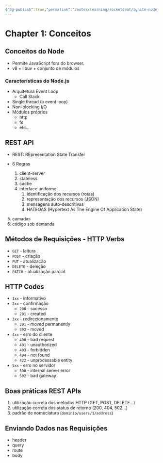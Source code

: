 ```yaml
---
{"dg-publish":true,"permalink":"/notes/learning/rocketseat/ignite-nodejs/chapter-1-1-conceitos/","dgHomeLink":true,"dgPassFrontmatter":false,"dgShowBacklinks":true,"dgShowLocalGraph":true}
---
```


# Chapter 1: Conceitos


## Conceitos do Node

- Permite JavaScript fora do browser.
- v8 + libuv + conjunto de módulos

### Características do Node.js

- Arquitetura Event Loop
    - Call Stack
- Single thread (o event loop)
- Non-blocking I/O
- Módulos próprios
    - http
    - fs
    - etc...


## REST API

- REST: REpresentation State Transfer

- 6 Regras
    1. client-server
    2. stateless
    3. cache
    4. interface uniforme
        1. identificação dos recursos (rotas)
        2. representação dos recursos (JSON)
        3. mensagens auto-descritivas
        4. HATEOAS (Hypertext As The Engine Of Application State)
5. camadas
6. código sob demanda

## Métodos de Requisições - HTTP Verbs

- `GET` - leitura
- `POST` - criação
- `PUT` - atualização
- `DELETE` - deleção
- `PATCH` - atualização parcial


## HTTP Codes

- `1xx` - informativo
- `2xx` - confirmação
    - `200` - sucesso
    - `201` - created
- `3xx` - redirecionamento
    - `301` - moved permanently
    - `302` - moved
- `4xx` - erro do cliente
    - `400` - bad request
    - `401` - unauthorized
    - `403` - forbidden
    - `404` - not found
    - `422` - unprocessable entity
- `5xx` - erro no servidor
    - `500` - internal server error
    - `502` - bad gateway


## Boas práticas REST APIs

1. utilização correta dos métodos HTTP (GET, POST, DELETE...)
2. utilização correta dos status de retorno (200, 404, 502...)
3. padrão de nomeclatura (`dominio/users/1/address`)



## Enviando Dados nas Requisições

- header
- query
- route
- body


